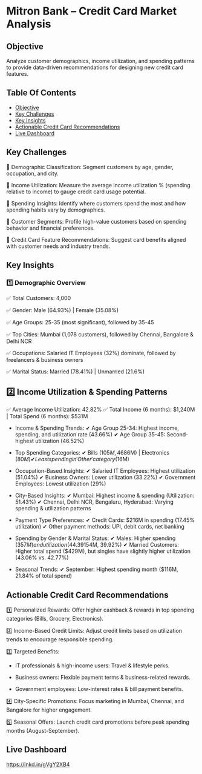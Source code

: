 # Mitron Bank – Credit Card Market Analysis
## Objective
Analyze customer demographics, income utilization, and spending patterns to provide data-driven recommendations for designing new credit card features.

## Table Of Contents
- [Objective](#Objective)
- [Key Challenges](#Key-Challenges)
- [Key Insights](#Key-Insights)
- [Actionable Credit Card Recommendations](#Actionable-Credit-Card-Recommendations)
- [Live Dashboard](#Live-Dashboard)

## Key Challenges
🔹 Demographic Classification: Segment customers by age, gender, occupation, and city.

🔹 Income Utilization: Measure the average income utilization % (spending relative to income) to gauge credit card usage potential.

🔹 Spending Insights: Identify where customers spend the most and how spending habits vary by demographics.

🔹 Customer Segments: Profile high-value customers based on spending behavior and financial preferences.

🔹 Credit Card Feature Recommendations: Suggest card benefits aligned with customer needs and industry trends.

## Key Insights 
### 1️⃣ Demographic Overview
✅ Total Customers: 4,000

✅ Gender: Male (64.93%) | Female (35.08%)

✅ Age Groups: 25-35 (most significant), followed by 35-45

✅ Top Cities: Mumbai (1,078 customers), followed by Chennai, Bangalore & Delhi NCR

✅ Occupations: Salaried IT Employees (32%) dominate, followed by freelancers & business owners

✅ Marital Status: Married (78.41%) | Unmarried (21.6%)

## 2️⃣ Income Utilization & Spending Patterns
✅ Average Income Utilization: 42.82%
✅ Total Income (6 months): $1,240M | Total Spend (6 months): $531M

- Income & Spending Trends:
✔ Age Group 25-34: Highest income, spending, and utilization rate (43.66%)
✔ Age Group 35-45: Second-highest utilization (46.52%)

- Top Spending Categories:
✔ Bills ($105M, 46% utilization) | Grocery ($86M) | Electronics ($80M)
✔ Least spending in 'Other' category ($16M)

- Occupation-Based Insights:
✔ Salaried IT Employees: Highest utilization (51.04%)
✔ Business Owners: Lower utilization (33.22%)
✔ Government Employees: Lowest utilization (29%)

- City-Based Insights:
✔ Mumbai: Highest income & spending (Utilization: 51.43%)
✔ Chennai, Delhi NCR, Bengaluru, Hyderabad: Varying spending & utilization patterns

- Payment Type Preferences:
✔ Credit Cards: $216M in spending (17.45% utilization)
✔ Other payment methods: UPI, debit cards, net banking

- Spending by Gender & Marital Status:
✔ Males: Higher spending ($357M) and utilization (44.39%) than females ($154M, 39.92%)
✔ Married Customers: Higher total spend ($429M), but singles have slightly higher utilization (43.06% vs. 42.77%)

- Seasonal Trends:
✔ September: Highest spending month ($116M, 21.84% of total spend)

## Actionable Credit Card Recommendations
1️⃣ Personalized Rewards: Offer higher cashback & rewards in top spending categories (Bills, Grocery, Electronics).

2️⃣ Income-Based Credit Limits: Adjust credit limits based on utilization trends to encourage responsible spending.

3️⃣ Targeted Benefits:

- IT professionals & high-income users: Travel & lifestyle perks.
 
- Business owners: Flexible payment terms & business-related rewards.
 
- Government employees: Low-interest rates & bill payment benefits.
  
4️⃣ City-Specific Promotions: Focus marketing in Mumbai, Chennai, and Bangalore for higher engagement.

5️⃣ Seasonal Offers: Launch credit card promotions before peak spending months (August-September).

## Live Dashboard 
 https://lnkd.in/gVgY2XB4
